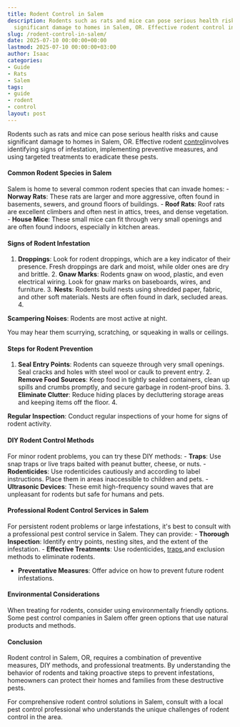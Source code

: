 ```yaml
---
title: Rodent Control in Salem
description: Rodents such as rats and mice can pose serious health risks and cause
  significant damage to homes in Salem, OR. Effective rodent control involves identifying...
slug: /rodent-control-in-salem/
date: 2025-07-10 00:00:00+00:00
lastmod: 2025-07-10 00:00:00+03:00
author: Isaac
categories:
- Guide
- Rats
- Salem
tags:
- guide
- rodent
- control
layout: post
---
```

Rodents such as rats and mice can pose serious health risks and cause significant damage to homes in Salem, OR. Effective rodent [control](https://pestpolicy.com/rodent-control-in-puyallup/)involves identifying signs of infestation, implementing preventive measures, and using targeted treatments to eradicate these pests.

####  Common Rodent Species in Salem

Salem is home to several common rodent species that can invade homes: - **Norway Rats**: These rats are larger and more aggressive, often found in basements, sewers, and ground floors of buildings. - **Roof Rats**: Roof rats are excellent climbers and often nest in attics, trees, and dense vegetation. - **House Mice**: These small mice can fit through very small openings and are often found indoors, especially in kitchen areas.

####  Signs of Rodent Infestation

1. **Droppings**: Look for rodent droppings, which are a key indicator of their presence. Fresh droppings are dark and moist, while older ones are dry and brittle. 2. **Gnaw Marks**: Rodents gnaw on wood, plastic, and even electrical wiring. Look for gnaw marks on baseboards, wires, and furniture. 3. **Nests**: Rodents build nests using shredded paper, fabric, and other soft materials. Nests are often found in dark, secluded areas. 4.

**Scampering Noises**: Rodents are most active at night.

You may hear them scurrying, scratching, or squeaking in walls or ceilings.

####  Steps for Rodent Prevention

1. **Seal Entry Points**: Rodents can squeeze through very small openings. Seal cracks and holes with steel wool or caulk to prevent entry. 2. **Remove Food Sources**: Keep food in tightly sealed containers, clean up spills and crumbs promptly, and secure garbage in rodent-proof bins. 3. **Eliminate Clutter**: Reduce hiding places by decluttering storage areas and keeping items off the floor. 4.

**Regular Inspection**: Conduct regular inspections of your home for signs of rodent activity.

####  DIY Rodent Control Methods

For minor rodent problems, you can try these DIY methods: - **Traps**: Use snap traps or live traps baited with peanut butter, cheese, or nuts. - **Rodenticides**: Use rodenticides cautiously and according to label instructions. Place them in areas inaccessible to children and pets. - **Ultrasonic Devices**: These emit high-frequency sound waves that are unpleasant for rodents but safe for humans and pets.

####  Professional Rodent Control Services in Salem

For persistent rodent problems or large infestations, it's best to consult with a professional pest control service in Salem. They can provide: - **Thorough Inspection**: Identify entry points, nesting sites, and the extent of the infestation. - **Effective Treatments**: Use rodenticides, [traps](https://pestpolicy.com/best-outdoor-rat-traps/),and exclusion methods to eliminate rodents.

- **Preventative Measures**: Offer advice on how to prevent future rodent infestations.

####  Environmental Considerations

When treating for rodents, consider using environmentally friendly options. Some pest control companies in Salem offer green options that use natural products and methods.

####  Conclusion

Rodent control in Salem, OR, requires a combination of preventive measures, DIY methods, and professional treatments. By understanding the behavior of rodents and taking proactive steps to prevent infestations, homeowners can protect their homes and families from these destructive pests.

For comprehensive rodent control solutions in Salem, consult with a local pest control professional who understands the unique challenges of rodent control in the area.
